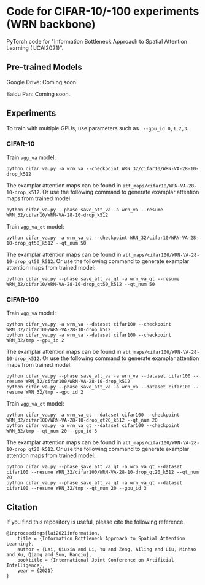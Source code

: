 # Code for CIFAR-10/-100 experiments (WRN backbone)

PyTorch code for "Information Bottleneck Approach to Spatial Attention Learning (IJCAI2021)".


## Pre-trained Models

Google Drive: Coming soon.

Baidu Pan: Coming soon.


## Experiments

To train with multiple GPUs, use parameters such as ` --gpu_id 0,1,2,3`.


### CIFAR-10

Train `vgg_va` model:

```
python cifar_va.py -a wrn_va --checkpoint WRN_32/cifar10/WRN-VA-28-10-drop_k512
```

The examplar attention maps can be found in `att_maps/cifar10/WRN-VA-28-10-drop_k512`.
Or use the following command to generate examplar attention maps from trained model:

```
python cifar_va.py --phase save_att_va -a wrn_va --resume WRN_32/cifar10/WRN-VA-28-10-drop_k512
```


Train `vgg_va_qt` model:

```
python cifar_va.py -a wrn_va_qt --checkpoint WRN_32/cifar10/WRN-VA-28-10-drop_qt50_k512 --qt_num 50
```

The examplar attention maps can be found in `att_maps/cifar100/WRN-VA-28-10-drop_qt50_k512`.
Or use the following command to generate examplar attention maps from trained model:

```
python cifar_va.py --phase save_att_va_qt -a wrn_va_qt --resume WRN_32/cifar10/WRN-VA-28-10-drop_qt50_k512 --qt_num 50
```

### CIFAR-100

Train `vgg_va` model:

```
python cifar_va.py -a wrn_va --dataset cifar100 --checkpoint WRN_32/cifar100/WRN-VA-28-10-drop_k512
python cifar_va.py -a wrn_va --dataset cifar100 --checkpoint WRN_32/tmp --gpu_id 2
```

The examplar attention maps can be found in `att_maps/cifar100/WRN-VA-28-10-drop_k512`.
Or use the following command to generate examplar attention maps from trained model:

```
python cifar_va.py --phase save_att_va -a wrn_va --dataset cifar100 --resume WRN_32/cifar100/WRN-VA-28-10-drop_k512
python cifar_va.py --phase save_att_va -a wrn_va --dataset cifar100 --resume WRN_32/tmp --gpu_id 2
```


Train `vgg_va_qt` model:

```
python cifar_va.py -a wrn_va_qt --dataset cifar100 --checkpoint WRN_32/cifar100/WRN-VA-28-10-drop_qt20_k512 --qt_num 20
python cifar_va.py -a wrn_va_qt --dataset cifar100 --checkpoint WRN_32/tmp --qt_num 20 --gpu_id 3
```

The examplar attention maps can be found in `att_maps/cifar100/WRN-VA-28-10-drop_qt20_k512`.
Or use the following command to generate examplar attention maps from trained model:

```
python cifar_va.py --phase save_att_va_qt -a wrn_va_qt --dataset cifar100 --resume WRN_32/cifar100/WRN-VA-28-10-drop_qt20_k512 --qt_num 20
python cifar_va.py --phase save_att_va_qt -a wrn_va_qt --dataset cifar100 --resume WRN_32/tmp --qt_num 20 --gpu_id 3
```

## Citation

If you find this repository is useful, please cite the following reference.
```
@inproceedings{lai2021information,
    title = {Information Bottleneck Approach to Spatial Attention Learning},
    author = {Lai, Qiuxia and Li, Yu and Zeng, Ailing and Liu, Minhao and Xu, Qiang and Sun, Hanqiu},
    booktitle = {International Joint Conference on Artificial Intelligence},
    year = {2021}
}
```
